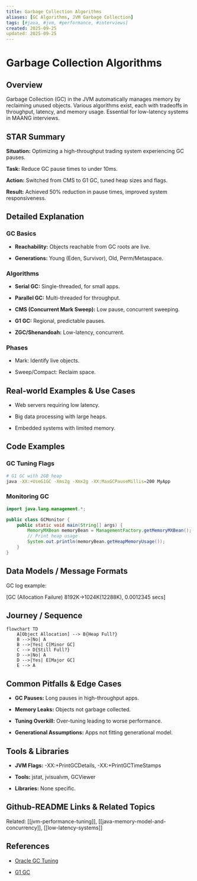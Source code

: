 ```yaml
---
title: Garbage Collection Algorithms
aliases: [GC Algorithms, JVM Garbage Collection]
tags: [#java, #jvm, #performance, #interviews]
created: 2025-09-25
updated: 2025-09-25
---
```


# Garbage Collection Algorithms

## Overview

Garbage Collection (GC) in the JVM automatically manages memory by reclaiming unused objects. Various algorithms exist, each with tradeoffs in throughput, latency, and memory usage. Essential for low-latency systems in MAANG interviews.

## STAR Summary

**Situation:** Optimizing a high-throughput trading system experiencing GC pauses.

**Task:** Reduce GC pause times to under 10ms.

**Action:** Switched from CMS to G1 GC, tuned heap sizes and flags.

**Result:** Achieved 50% reduction in pause times, improved system responsiveness.

## Detailed Explanation

### GC Basics

- **Reachability:** Objects reachable from GC roots are live.

- **Generations:** Young (Eden, Survivor), Old, Perm/Metaspace.

### Algorithms

- **Serial GC:** Single-threaded, for small apps.

- **Parallel GC:** Multi-threaded for throughput.

- **CMS (Concurrent Mark Sweep):** Low pause, concurrent sweeping.

- **G1 GC:** Regional, predictable pauses.

- **ZGC/Shenandoah:** Low-latency, concurrent.

### Phases

- Mark: Identify live objects.

- Sweep/Compact: Reclaim space.

## Real-world Examples & Use Cases

- Web servers requiring low latency.

- Big data processing with large heaps.

- Embedded systems with limited memory.

## Code Examples

### GC Tuning Flags

```bash
# G1 GC with 2GB heap
java -XX:+UseG1GC -Xms2g -Xmx2g -XX:MaxGCPauseMillis=200 MyApp
```

### Monitoring GC

```java
import java.lang.management.*;

public class GCMonitor {
    public static void main(String[] args) {
        MemoryMXBean memoryBean = ManagementFactory.getMemoryMXBean();
        // Print heap usage
        System.out.println(memoryBean.getHeapMemoryUsage());
    }
}
```

## Data Models / Message Formats

GC log example:

[GC (Allocation Failure)  8192K->1024K(12288K), 0.0012345 secs]

## Journey / Sequence

```mermaid
flowchart TD
    A[Object Allocation] --> B{Heap Full?}
    B -->|No| A
    B -->|Yes| C[Minor GC]
    C --> D{Still Full?}
    D -->|No| A
    D -->|Yes| E[Major GC]
    E --> A
```

## Common Pitfalls & Edge Cases

- **GC Pauses:** Long pauses in high-throughput apps.

- **Memory Leaks:** Objects not garbage collected.

- **Tuning Overkill:** Over-tuning leading to worse performance.

- **Generational Assumptions:** Apps not fitting generational model.

## Tools & Libraries

- **JVM Flags:** -XX:+PrintGCDetails, -XX:+PrintGCTimeStamps

- **Tools:** jstat, jvisualvm, GCViewer

- **Libraries:** None specific.

## Github-README Links & Related Topics

Related: [[jvm-performance-tuning]], [[java-memory-model-and-concurrency]], [[low-latency-systems]]

## References

- [Oracle GC Tuning](https://docs.oracle.com/javase/8/docs/technotes/guides/vm/gctuning/)

- [G1 GC](https://www.oracle.com/technetwork/tutorials/tutorials-1876574.html)